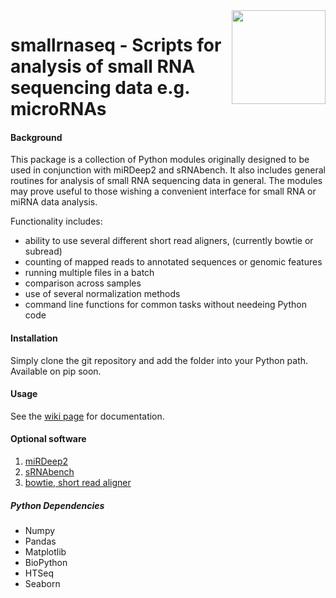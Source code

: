 <img align="right" src=https://raw.githubusercontent.com/dmnfarrell/smallrnaseq/master/img/logo.png width=150px>

# smallrnaseq -  Scripts for analysis of small RNA sequencing data e.g. microRNAs

#### Background

This package is a collection of Python modules originally designed to be used in conjunction with miRDeep2 and sRNAbench. It also includes general routines for analysis of small RNA sequencing data in general. The modules may prove useful to those wishing a convenient interface for small RNA or miRNA data analysis.
 
Functionality includes:

* ability to use several different short read aligners, (currently bowtie or subread)
* counting of mapped reads to annotated sequences or genomic features
* running multiple files in a batch
* comparison across samples
* use of several normalization methods
* command line functions for common tasks without needeing Python code

#### Installation

Simply clone the git repository and add the folder into your Python path. Available on pip soon.

#### Usage

See the [wiki page](https://github.com/dmnfarrell/smallrnaseq/wiki) for documentation.

#### Optional software

1. [miRDeep2](https://www.mdc-berlin.de/8551903/en/research/research_teams/systems_biology_of_gene_regulatory_elements/projects/miRDeep "mirdeep2")
2. [sRNAbench](http://bioinfo5.ugr.es/sRNAbench/sRNAbench.php "sRNAbench")
3. [bowtie, short read aligner](http://bowtie-bio.sourceforge.net/index.shtml)

##### Python Dependencies
* Numpy
* Pandas
* Matplotlib
* BioPython
* HTSeq
* Seaborn
